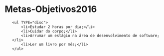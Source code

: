 # Metas-Objetivos2016

<ol>

	<ul TYPE="disc">
		<li>Estudar 2 horas por dia;</li>
		<li>Cuidar do corpo;</li>
		<li>Arrumar um estágio na área de desenvolvimento de software;</li>
		<li>Ler um livro por mês;</li>
	</ul>
</ol>

